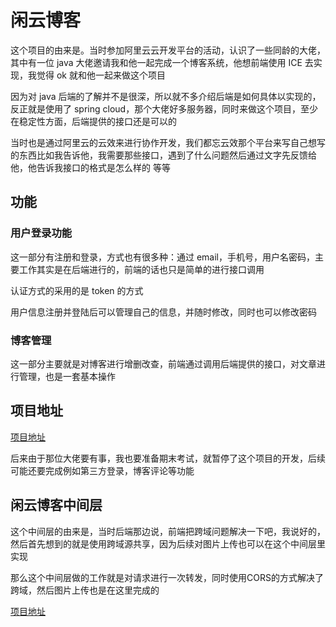 # 闲云博客

这个项目的由来是。当时参加阿里云云开发平台的活动，认识了一些同龄的大佬，其中有一位 java 大佬邀请我和他一起完成一个博客系统，他想前端使用 ICE 去实现，我觉得 ok 就和他一起来做这个项目

因为对 java 后端的了解并不是很深，所以就不多介绍后端是如何具体以实现的，反正就是使用了 spring cloud，那个大佬好多服务器，同时来做这个项目，至少在稳定性方面，后端提供的接口还是可以的

当时也是通过阿里云的云效来进行协作开发，我们都忘云效那个平台来写自己想写的东西比如我告诉他，我需要那些接口，遇到了什么问题然后通过文字先反馈给他，他告诉我接口的格式是怎么样的 等等

## 功能

### 用户登录功能

这一部分有注册和登录，方式也有很多种：通过 email，手机号，用户名密码，主要工作其实是在后端进行的，前端的话也只是简单的进行接口调用

认证方式的采用的是 token 的方式

用户信息注册并登陆后可以管理自己的信息，并随时修改，同时也可以修改密码

### 博客管理

这一部分主要就是对博客进行增删改查，前端通过调用后端提供的接口，对文章进行管理，也是一套基本操作

## 项目地址

[项目地址](https://github.com/1793523411/xianyun-blog)

后来由于那位大佬要有事，我也要准备期末考试，就暂停了这个项目的开发，后续可能还要完成例如第三方登录，博客评论等功能


## 闲云博客中间层

这个中间层的由来是，当时后端那边说，前端把跨域问题解决一下吧，我说好的，然后首先想到的就是使用跨域源共享，因为后续对图片上传也可以在这个中间层里实现

那么这个中间层做的工作就是对请求进行一次转发，同时使用CORS的方式解决了跨域，然后图片上传也是在这里完成的


[项目地址](https://github.com/1793523411/xianyun-blog-server)
